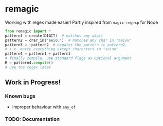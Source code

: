 # remagic
Working with regex made easier! 
Partly inspired from `magic-regexp` for Node

```py
from remagic import *
pattern1 = create(DIGIT)  # matches any digit
pattern2 = char_in("aeiou")  # matches any char in "aeiou"
pattern3 = ~pattern2  # negates the pattern in pattern2, 
# i.e. match everything except characters in "aeiou"
pattern4 = pattern1 + pattern3
# finally compile, use standard flags as optional argument
R = pattern4.compile()
# use the regex later
``` 

## Work in Progress!

### Known bugs

- improper behaviour with `any_of`

### TODO: Documentation
